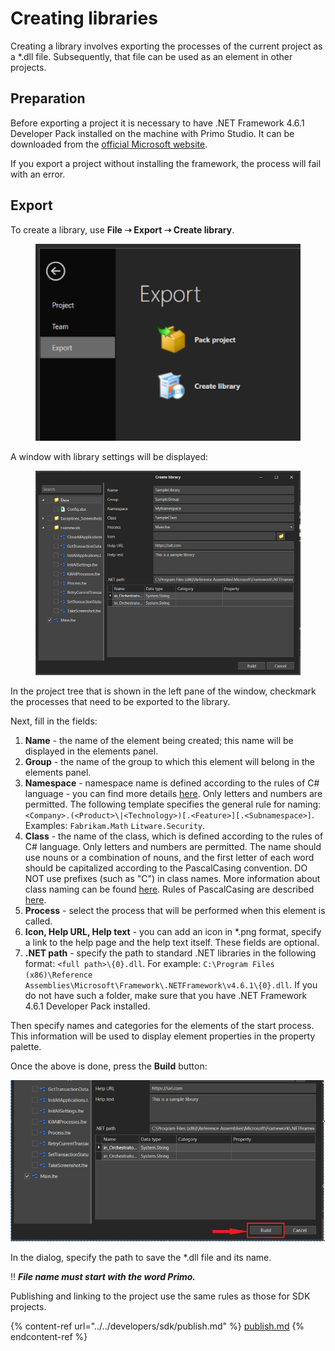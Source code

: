 # Creating libraries

Creating a library involves exporting the processes of the current project as a \*.dll file. Subsequently, that file can be used as an element in other projects.


## Preparation

Before exporting a project it is necessary to have .NET Framework 4.6.1 Developer Pack installed on the machine with Primo Studio. 
It can be downloaded from the [official Microsoft website](https://dotnet.microsoft.com/en-us/download/dotnet-framework/net461).

If you export a project without installing the framework, the process will fail with an error.

## Export

To create a library, use **File ➝ Export ➝ Create library**.

<figure><img src="../../.gitbook/assets/CreateLib-Export.png" alt=""><figcaption></figcaption></figure>

A window with library settings will be displayed:

<figure><img src="../../.gitbook/assets/CreateLib-Dialog.png" alt=""><figcaption></figcaption></figure>

In the project tree that is shown in the left pane of the window, checkmark the processes that need to be exported to the library. 

Next, fill in the fields: 

1. **Name** - the name of the element being created; this name will be displayed in the elements panel.
2. **Group** - the name of the group to which this element will belong in the elements panel. 
3. **Namespace** - namespace name is defined according to the rules of C# language - you can find more details [here](https://learn.microsoft.com/en-us/dotnet/standard/design-guidelines/names-of-namespaces). Only letters and numbers are permitted. The following template specifies the general rule for naming: `<Company>.(<Product>\|<Technology>)[.<Feature>][.<Subnamespace>]`. Examples: `Fabrikam.Math` `Litware.Security`.
4. **Class** - the name of the class, which is defined according to the rules of C# language. Only letters and numbers are permitted. The name should use nouns or a combination of nouns, and the first letter of each word should be capitalized according to the PascalCasing convention. DO NOT use prefixes (such as "C") in class names. More information about class naming can be found [here](https://learn.microsoft.com/en-us/dotnet/standard/design-guidelines/names-of-classes-structs-and-interfaces). Rules of PascalCasing are described [here](https://learn.microsoft.com/en-us/dotnet/standard/design-guidelines/capitalization-conventions).
5. **Process** - select the process that will be performed when this element is called.
6. **Icon, Help URL, Help text** - you can add an icon in \*.png format, specify a link to the help page and the help text itself. These fields are optional.
7. **.NET path** - specify the path to standard .NET libraries in the following format: `<full path>\{0}.dll`. For example: `C:\Program Files (x86)\Reference Assemblies\Microsoft\Framework\.NETFramework\v4.6.1\{0}.dll`. If you do not have such a folder, make sure that you have .NET Framework 4.6.1 Developer Pack installed.

Then specify names and categories for the elements of the start process. This information will be used to display element properties in the property palette.

Once the above is done, press the **Build** button: 

![](<../../.gitbook/assets/CreateLib-Build.png>)

In the dialog, specify the path to save the \*.dll file and its name.

:bangbang: ***File name must start with the word Primo.***

Publishing and linking to the project use the same rules as those for SDK projects.

{% content-ref url="../../developers/sdk/publish.md" %}
[publish.md](../../developers/sdk/publish.md)
{% endcontent-ref %}

